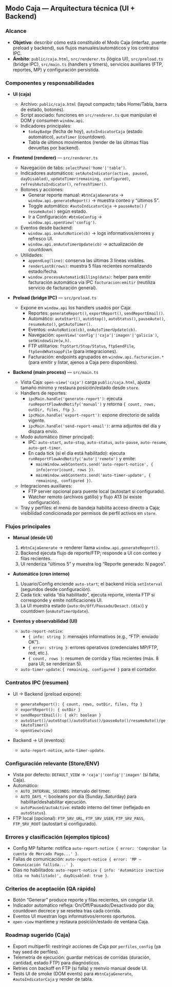 ## Modo Caja — Arquitectura técnica (UI + Backend)

### Alcance
- **Objetivo**: describir cómo está constituido el Modo Caja (interfaz, puente preload y backend), sus flujos manuales/automáticos y los contratos IPC.
- **Ámbito**: `public/caja.html`, `src/renderer.ts` (lógica UI), `src/preload.ts` (bridge IPC), `src/main.ts` (handlers y timers), servicios auxiliares (FTP, reportes, MP) y configuración persistida.

### Componentes y responsabilidades
- **UI (caja)**
  - Archivo: `public/caja.html` (layout compacto; tabs Home/Tabla, barra de estado, botones).
  - Script asociado: funciones en `src/renderer.ts` que manipulan el DOM y consumen `window.api`.
  - Indicadores principales:
    - `todayBadge` (fecha de hoy), `autoIndicatorCaja` (estado automático), `autoTimer` (countdown).
    - Tabla de últimos movimientos (render de las últimas filas devueltas por backend).

- **Frontend (renderer)** — `src/renderer.ts`
  - Navegación de tabs: `selectPane('home'|'table')`.
  - Indicadores automáticos: `setAutoIndicator(active, paused, dayDisabled)`, `updateTimer(remaining, configured)`, `refreshAutoIndicator()`, `refreshTimer()`.
  - Botones y acciones:
    - Generar reporte manual: `#btnCajaGenerate` → `window.api.generateReport()` → muestra conteo y “últimos 5”.
    - Toggle automático: `#autoIndicatorCaja` → `pauseAuto()` / `resumeAuto()` según estado.
    - Ir a Configuración: `#btnGoConfig` → `window.api.openView('config')`.
  - Eventos desde backend:
    - `window.api.onAutoNotice(cb)` → logs informativos/errores y refresco UI.
    - `window.api.onAutoTimerUpdate(cb)` → actualización de countdown.
  - Utilidades:
    - `appendLog(line)`: conserva las últimas 3 líneas visibles.
    - `renderLast8(rows)`: muestra 5 filas recientes normalizando estado/fecha.
    - `window.processAutomaticBilling(data)`: helper para emitir facturación automática vía IPC `facturacion:emitir` (reutiliza servicio de facturación general).

- **Preload (bridge IPC)** — `src/preload.ts`
  - Expone en `window.api` los handlers usados por Caja:
    - Reportes: `generateReport()`, `exportReport()`, `sendReportEmail()`.
    - Automático: `autoStart()`, `autoStop()`, `autoStatus()`, `pauseAuto()`, `resumeAuto()`, `getAutoTimer()`.
    - Eventos: `onAutoNotice(cb)`, `onAutoTimerUpdate(cb)`.
    - Navegación: `openView('config'|'caja'|'imagen'|'galicia')`, `setWindowSize(w,h)`.
    - FTP utilitarios: `ftpStart/Stop/Status`, `ftpSendFile`, `ftpSendWhatsappFile` (para integraciones).
    - Facturación: endpoints agrupados en `window.api.facturacion.*` (para emitir y listar, ajenos a Caja pero disponibles).

- **Backend (main process)** — `src/main.ts`
  - Vista Caja: `open-view('caja')` carga `public/caja.html`, ajusta tamaño mínimo y restaura posición/estado desde `store`.
  - Handlers de reportes:
    - `ipcMain.handle('generate-report')`: ejecuta `runReportFlowAndNotify('manual')` y retorna `{ count, rows, outDir, files, ftp }`.
    - `ipcMain.handle('export-report')`: expone directorio de salida vigente.
    - `ipcMain.handle('send-report-email')`: arma adjuntos del día y dispara envío.
  - Modo automático (timer principal):
    - IPC: `auto-start`, `auto-stop`, `auto-status`, `auto-pause`, `auto-resume`, `auto-get-timer`.
    - En cada tick (si el día está habilitado): ejecuta `runReportFlowAndNotify('auto'|'remoto')` y emite:
      - `mainWindow.webContents.send('auto-report-notice', { info|error|count, rows })`.
      - `mainWindow.webContents.send('auto-timer-update', { remaining, configured })`.
  - Integraciones auxiliares:
    - FTP server opcional para puente local (autostart si configurado).
    - Watcher remoto (archivos gatillo) y flujo A13 (si existe configuración).
  - Tray y perfiles: el menú de bandeja habilita acceso directo a Caja; visibilidad condicionada por permisos de perfil activos en `store`.

### Flujos principales
- **Manual (desde UI)**
  1) `#btnCajaGenerate` → renderer llama `window.api.generateReport()`.
  2) Backend ejecuta flujo de reporte/FTP; responde a UI con conteo y filas recientes.
  3) UI renderiza “últimos 5” y muestra log “Reporte generado: N pagos”.

- **Automático (cron interno)**
  1) Usuario/Config enciende `auto-start`; el backend inicia `setInterval` (segundos desde configuración).
  2) Cada tick: valida “día habilitado”, ejecuta reporte, intenta FTP si corresponde y emite notificaciones UI.
  3) La UI muestra estado (`auto:On/Off/Pausado/Desact.(día)`) y countdown (`onAutoTimerUpdate`).

- **Eventos y observabilidad (UI)**
  - `auto-report-notice`:
    - `{ info: string }`: mensajes informativos (e.g., “FTP: enviado OK”).
    - `{ error: string }`: errores operativos (credenciales MP/FTP, red, etc.).
    - `{ count, rows }`: resumen de corrida y filas recientes (máx. 8 para UI; se renderizan 5).
  - `auto-timer-update`: `{ remaining, configured }` para el contador.

### Contratos IPC (resumen)
- UI → Backend (preload expone):
  - `generateReport(): { count, rows, outDir, files, ftp }`
  - `exportReport(): { outDir }`
  - `sendReportEmail(): { ok?: boolean }`
  - `autoStart()/autoStop()/autoStatus()/pauseAuto()/resumeAuto()/getAutoTimer()`
  - `openView(view)`

- Backend → UI (eventos):
  - `auto-report-notice`, `auto-timer-update`.

### Configuración relevante (Store/ENV)
- Vista por defecto: `DEFAULT_VIEW` → `'caja'|'config'|'imagen'` (si falta, Caja).
- Automático:
  - `AUTO_INTERVAL_SECONDS`: intervalo del timer.
  - `AUTO_DAYS_*`: booleans por día (Sunday..Saturday) para habilitar/deshabilitar ejecución.
  - `autoPaused/autoActive`: estado interno del timer (reflejado en `autoStatus`).
- FTP local (opcional): `FTP_SRV_URL`, `FTP_SRV_USER`, `FTP_SRV_PASS`, `FTP_SRV_ROOT` (autostart si configurado).

### Errores y clasificación (ejemplos típicos)
- Config MP faltante: notifica `auto-report-notice { error: 'Comprobar la cuenta de Mercado Pago...' }`.
- Fallas de comunicación: `auto-report-notice { error: 'MP – Comunicación fallida...' }`.
- Días no habilitados: `auto-report-notice { info: 'Automático inactivo (día no habilitado)', dayDisabled: true }`.

### Criterios de aceptación (QA rápido)
- Botón “Generar” produce reporte y filas recientes, sin congelar UI.
- Indicador automático refleja: On/Off/Pausado/Desactivado por día; countdown decrece y se resetea tras cada corrida.
- Eventos UI muestran logs informativos/errores oportunos.
- `open-view` mantiene y restaura posición/estado de ventana Caja.

### Roadmap sugerido (Caja)
- Export multiperfil: restringir acciones de Caja por `perfiles_config` (ya hay seed de perfiles).
- Telemetría de ejecución: guardar métricas de corridas (duración, cantidad, estado FTP) para diagnósticos.
- Retries con backoff en FTP (si falla) y reenvío manual desde UI.
- Tests UI de smoke (DOM events) para `#btnCajaGenerate`, `#autoIndicatorCaja` y render de tabla.


